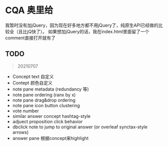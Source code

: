 # CQA 奥里给

我暂时没有加jQuery，因为现在好多地方都不用jQuery了，纯原生API已经做的比较全（且比jQ快了）。
如果想加jQuery的话，我在index.html里面留了一个comment直接打开就有了

## TODO

> 20210707

* Concept text 自定义
* Contept 颜色自定义
* note pane metadata (redundancy 等)
* note pane ordering (ranx by x)
* note pane drag&drop ordering
* note pane icon button clustering
* vote number
* similar answer concept hashtag-style
* adjuect proposition click behavior
* dbclick note to jump to original answer (or overleaf synctax-style arrows)
* answer pane 根据concept来highlight

